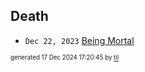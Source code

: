 ## Death


* <code>Dec 22, 2023</code> [Being Mortal](2023-12-22T21-19-16-being-mortal.md)

<sup><sub>generated 17 Dec 2024 17:20:45 by <a href='https://github.com/senorprogrammer/til'>til</a></sub></sup>
